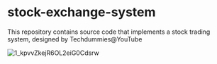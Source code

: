 # stock-exchange-system
This repository contains source code that implements a stock trading system, designed by Techdummies@YouTube

![1_kpvvZkejR6OL2eiG0Cdsrw](https://user-images.githubusercontent.com/506983/148669254-8c517044-264e-4cc6-869a-9726732ed7e4.png)
